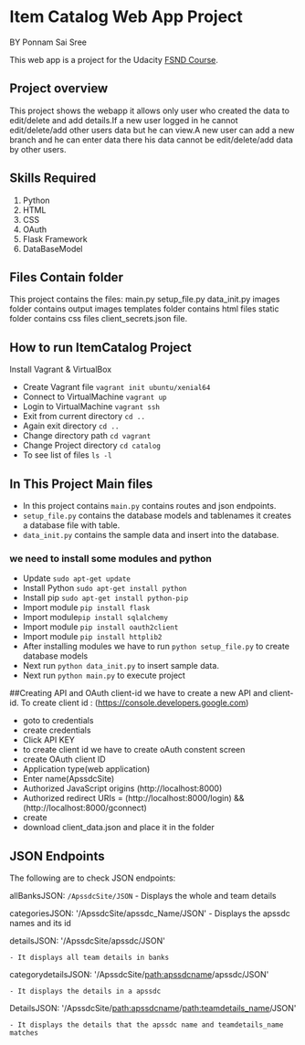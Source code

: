 # Item Catalog Web App Project

BY Ponnam Sai Sree

This web app is a project for the Udacity [FSND Course](https://www.udacity.com/course/full-stack-web-developer-nanodegree--nd004).

## Project overview
This project shows the webapp it allows only user who created the data to edit/delete and add details.If a new user logged in he cannot edit/delete/add other users data but he can view.A new user can add a new branch and he can enter data there his data cannot be edit/delete/add data by other users.

## Skills Required
1. Python
2. HTML
3. CSS
4. OAuth
5. Flask Framework
6. DataBaseModel

## Files Contain folder
This project contains the files:
main.py
setup_file.py
data_init.py
images folder contains output images
templates folder contains html files
static folder contains css files
client_secrets.json file.

## How to run ItemCatalog Project

Install Vagrant & VirtualBox
- Create Vagrant file `vagrant init ubuntu/xenial64`
- Connect to VirtualMachine `vagrant up`
- Login to VirtualMachine `vagrant ssh`
- Exit from current directory  `cd ..`
- Again exit directory `cd ..`
- Change directory path `cd vagrant`
- Change Project directory `cd catalog`
- To see list of files `ls -l`

## In This Project Main files 

- In this project contains `main.py` contains routes and json endpoints.
- `setup_file.py` contains the database models and tablenames it creates a database file with table.
- `data_init.py` contains the sample data and insert into the database.

### we need to install some modules and python

- Update `sudo apt-get update`
- Install Python `sudo apt-get install python`
- Install pip `sudo apt-get install python-pip`
- Import module `pip install flask`
- Import module`pip install sqlalchemy`
- Import module `pip install oauth2client`
- Import module `pip install httplib2`
- After installing modules we have to run `python setup_file.py` to create database models 
- Next run `python data_init.py` to insert sample data.
- Next run `python main.py` to execute project

							
##Creating API and OAuth client-id 
we have to create a new API and client-id.
To create client id : (https://console.developers.google.com)
- goto to credentials
- create credentials
- Click API KEY
- to create client id we have to create oAuth constent screen
- create OAuth client ID
- Application type(web application)
- Enter name(ApssdcSite)
- Authorized JavaScript origins (http://localhost:8000)
- Authorized redirect URIs = (http://localhost:8000/login) && (http://localhost:8000/gconnect)
- create
- download client_data.json and place it in the folder 


## JSON Endpoints

The following are to check JSON endpoints:

allBanksJSON: `/ApssdcSite/JSON`
    - Displays the whole  and team details

categoriesJSON: '/ApssdcSite/apssdc_Name/JSON'
    - Displays the apssdc names and its id
	
detailsJSON:
'/ApssdcSite/apssdc/JSON'

	- It displays all team details in banks

categorydetailsJSON:
 '/ApssdcSite/<path:apssdcname>/apssdc/JSON'
 
    - It displays the details in a apssdc

DetailsJSON:
'/ApssdcSite/<path:apssdcname>/<path:teamdetails_name>/JSON'

    - It displays the details that the apssdc name and teamdetails_name matches


